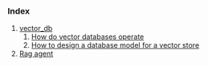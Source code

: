 ### Index

1. [vector_db](./vector_db/vector_db.md)
    1. [How do vector databases operate](./vector_db/vector_db_overview.md)
    2. [How to design a database model for a vector store](./vector_db/dbmodel_for_csv.md)
2. [Rag agent](./rag_agent/index.md)

